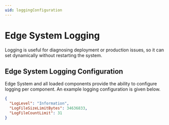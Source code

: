 ```yaml
---
uid: loggingConfiguration
---
```


# Edge System Logging

Logging is useful for diagnosing deployment or production issues, so it can set dynamically without restarting the system.

## Edge System Logging Configuration

Edge System and all loaded components provide the ability to configure logging per component.  An example logging configuration is given below.

```json
{
  "LogLevel": "Information",
  "LogFileSizeLimitBytes": 34636833,
  "LogFileCountLimit": 31
}
```
